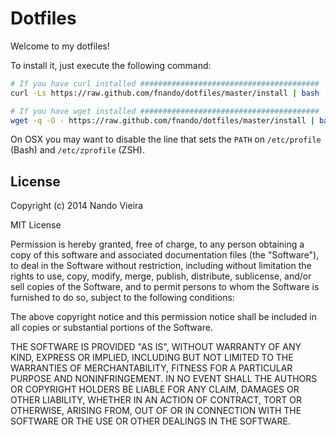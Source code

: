 # Dotfiles

Welcome to my dotfiles!

To install it, just execute the following command:

```bash
# If you have curl installed ########################################
curl -Ls https://raw.github.com/fnando/dotfiles/master/install | bash

# If you have wget installed ########################################
wget -q -O - https://raw.github.com/fnando/dotfiles/master/install | bash
```

On OSX you may want to disable the line that sets the `PATH` on `/etc/profile` (Bash) and `/etc/zprofile` (ZSH).

## License

Copyright (c) 2014 Nando Vieira

MIT License

Permission is hereby granted, free of charge, to any person obtaining
a copy of this software and associated documentation files (the
"Software"), to deal in the Software without restriction, including
without limitation the rights to use, copy, modify, merge, publish,
distribute, sublicense, and/or sell copies of the Software, and to
permit persons to whom the Software is furnished to do so, subject to
the following conditions:

The above copyright notice and this permission notice shall be
included in all copies or substantial portions of the Software.

THE SOFTWARE IS PROVIDED "AS IS", WITHOUT WARRANTY OF ANY KIND,
EXPRESS OR IMPLIED, INCLUDING BUT NOT LIMITED TO THE WARRANTIES OF
MERCHANTABILITY, FITNESS FOR A PARTICULAR PURPOSE AND
NONINFRINGEMENT. IN NO EVENT SHALL THE AUTHORS OR COPYRIGHT HOLDERS BE
LIABLE FOR ANY CLAIM, DAMAGES OR OTHER LIABILITY, WHETHER IN AN ACTION
OF CONTRACT, TORT OR OTHERWISE, ARISING FROM, OUT OF OR IN CONNECTION
WITH THE SOFTWARE OR THE USE OR OTHER DEALINGS IN THE SOFTWARE.
